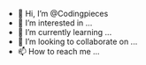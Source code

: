 - 👋 Hi, I’m @Codingpieces
- 👀 I’m interested in ...
- 🌱 I’m currently learning ...
- 💞️ I’m looking to collaborate on ...
- 📫 How to reach me ...

<!---
Codingpieces/Codingpieces is a ✨ special ✨ repository because its `README.md` (this file) appears on your GitHub profile.
You can click the Preview link to take a look at your changes.
--->
